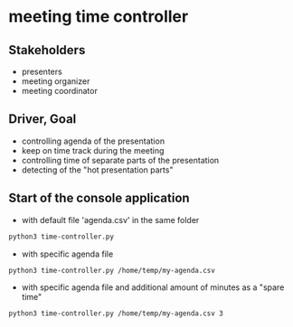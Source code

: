 # meeting time controller

## Stakeholders
* presenters
* meeting organizer
* meeting coordinator

## Driver, Goal
* controlling agenda of the presentation
* keep on time track during the meeting
* controlling time of separate parts of the presentation
* detecting of the "hot presentation parts"

## Start of the console application
* with default file 'agenda.csv' in the same folder
```sh
python3 time-controller.py
```

* with specific agenda file 
```sh
python3 time-controller.py /home/temp/my-agenda.csv
```

* with specific agenda file and additional amount of minutes as a "spare time"
```sh
python3 time-controller.py /home/temp/my-agenda.csv 3
```
